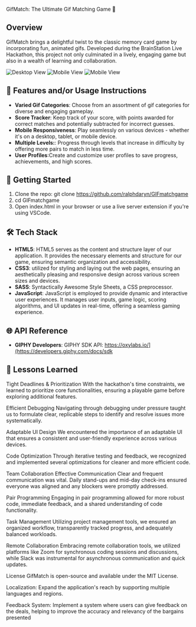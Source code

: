 GifMatch: The Ultimate Gif Matching Game 🚀

## Overview
GifMatch brings a delightful twist to the classic memory card game by incorporating fun, animated gifs. Developed during the BrainStation Live Hackathon, this project not only culminated in a lively, engaging game but also in a wealth of learning and collaboration.

![Desktop View](./src/assets/images/gif-match-desktop.jpg)
![Mobile View](./src/assets/images/gif-match-mobile.jpg)
![Mobile View](./src/assets/images/gif-match-mobile2.jpg)


## 📝 Features and/or Usage Instructions

- **Varied Gif Categories**: Choose from an assortment of gif categories for diverse and engaging gameplay.
- **Score Tracker**: Keep track of your score, with points awarded for correct matches and potentially subtracted for incorrect guesses.
- **Mobile Responsiveness**: Play seamlessly on various devices - whether it's on a desktop, tablet, or mobile device.
- **Multiple Levels:**: Progress through levels that increase in difficulty by offering more pairs to match in less time.
- **User Profiles**:Create and customize user profiles to save progress, achievements, and high scores.
  
## 🚀 Getting Started

1. Clone the repo: git clone https://github.com/ralphdaryn/GIFmatchgame
2. cd GIFmatchgame
3. Open index.html in your browser or use a live server extension if you're using VSCode.

## 🛠️ Tech Stack

- **HTML5**: HTML5 serves as the content and structure layer of our application. It provides the necessary elements and structure for our game, ensuring semantic organization and accessibility.
- **CSS3**: utilized for styling and laying out the web pages, ensuring an aesthetically pleasing and responsive design across various screen sizes and devices.
- **SASS**: Syntactically Awesome Style Sheets, a CSS preprocessor.
- **JavaScript**: JavaScript is employed to provide dynamic and interactive user experiences. It manages user inputs, game logic, scoring algorithms, and UI updates in real-time, offering a seamless gaming experience.


## 🌐 API Reference

- **GIPHY Developers**: GIPHY SDK API: https://oxylabs.io/](https://developers.giphy.com/docs/sdk

## 🧠 Lessons Learned

Tight Deadlines & Prioritization
With the hackathon's time constraints, we learned to prioritize core functionalities, ensuring a playable game before exploring additional features.

Efficient Debugging
Navigating through debugging under pressure taught us to formulate clear, replicable steps to identify and resolve issues more systematically.

Adaptable UI Design
We encountered the importance of an adaptable UI that ensures a consistent and user-friendly experience across various devices.

Code Optimization
Through iterative testing and feedback, we recognized and implemented several optimizations for cleaner and more efficient code.

Team Collaboration
Effective Communication
Clear and frequent communication was vital. Daily stand-ups and mid-day check-ins ensured everyone was aligned and any blockers were promptly addressed.

Pair Programming
Engaging in pair programming allowed for more robust code, immediate feedback, and a shared understanding of code functionality.

Task Management
Utilizing project management tools, we ensured an organized workflow, transparently tracked progress, and adequately balanced workloads.

Remote Collaboration
Embracing remote collaboration tools, we utilized platforms like Zoom for synchronous coding sessions and discussions, while Slack was instrumental for asynchronous communication and quick updates.

License
GifMatch is open-source and available under the MIT License.

Localization: Expand the application's reach by supporting multiple languages and regions.

Feedback System: Implement a system where users can give feedback on the deals, helping to improve the accuracy and relevancy of the bargains presented

